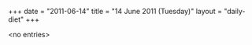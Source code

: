 +++
date = "2011-06-14"
title = "14 June 2011 (Tuesday)"
layout = "daily-diet"
+++

<p>&lt;no entries&gt;</p>